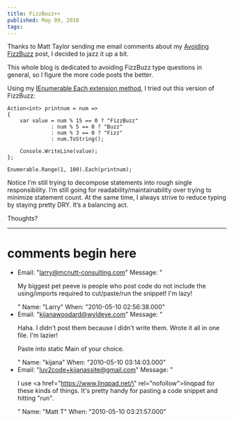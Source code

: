 ```yaml
---
title: FizzBuzz++
published: May 09, 2010
tags: 
---
```


Thanks to Matt Taylor sending me email comments about my [Avoiding FizzBuzz] post, I decided to jazz it up a bit.

This whole blog is dedicated to avoiding FizzBuzz type questions in general, so I figure the more code posts the better.

Using my [IEnumerable Each extension method][enumerable], I tried out this version of FizzBuzz:

    Action<int> printnum = num =>
    {
        var value = num % 15 == 0 ? "FizzBuzz"
                  : num % 5 == 0 ? "Buzz"
                  : num % 3 == 0 ? "Fizz"
                  : num.ToString();
 
        Console.WriteLine(value);
    };
 
    Enumerable.Range(1, 100).Each(printnum);

Notice I’m still trying to decompose statements into rough single responsibility. I’m still going for readability/maintainability over trying to minimize statement count. At the same time, I always strive to reduce typing by staying pretty DRY. It’s a balancing act.

Thoughts?

[Avoiding FizzBuzz]:https://kijanawoodard.com/avoiding-fizzbuzz/
[enumerable]:https://kijanawoodard.com/ienumerable-each/

---
# comments begin here

- Email: "larry@mcnutt-consulting.com"
  Message: "<p>My biggest pet peeve is people who post code do not include the using/imports required to cut/paste/run the snippet!  I'm lazy!</p>"
  Name: "Larry"
  When: "2010-05-10 02:56:38.000"
- Email: "kijanawoodard@wyldeye.com"
  Message: "<p>Haha. I didn't post them because I didn't write them. Wrote it all in one file. I'm lazier!</p><p>Paste into static Main of your choice.</p>"
  Name: "kijana"
  When: "2010-05-10 03:14:03.000"
- Email: "luv2code+kijanassite@gmail.com"
  Message: "<p>I use <a href=\"https://www.linqpad.net/\" rel=\"nofollow\">linqpad</a><a> for these kinds of things.  It's pretty handy for pasting a code snippet and hitting \"run\".</a></p>"
  Name: "Matt T"
  When: "2010-05-10 03:21:57.000"